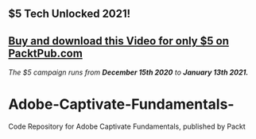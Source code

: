 ## $5 Tech Unlocked 2021!
[Buy and download this Video for only $5 on PacktPub.com](https://www.packtpub.com/product/adobe-captivate-fundamentals-video/9781839212727)
-----
*The $5 campaign         runs from __December 15th 2020__ to __January 13th 2021.__*

# Adobe-Captivate-Fundamentals-
Code Repository for Adobe Captivate Fundamentals, published by Packt
